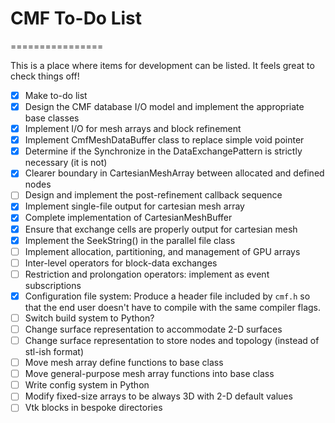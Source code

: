 # CMF To-Do List
================

This is a place where items for development can be listed. It feels great to check things off!

 - [x] Make to-do list
 - [x] Design the CMF database I/O model and implement the appropriate base classes
 - [x] Implement I/O for mesh arrays and block refinement
 - [x] Implement CmfMeshDataBuffer class to replace simple void pointer
 - [x] Determine if the Synchronize in the DataExchangePattern is strictly necessary (it is not)
 - [x] Clearer boundary in CartesianMeshArray between allocated and defined nodes
 - [ ] Design and implement the post-refinement callback sequence
 - [x] Implement single-file output for cartesian mesh array
 - [x] Complete implementation of CartesianMeshBuffer
 - [x] Ensure that exchange cells are properly output for cartesian mesh
 - [x] Implement the SeekString() in the parallel file class
 - [ ] Implement allocation, partitioning, and management of GPU arrays
 - [ ] Inter-level operators for block-data exchanges
 - [ ] Restriction and prolongation operators: implement as event subscriptions
 - [x] Configuration file system: Produce a header file included by `cmf.h` so that the end user doesn't have to compile with the same compiler flags.
 - [ ] Switch build system to Python?
 - [ ] Change surface representation to accommodate 2-D surfaces
 - [ ] Change surface representation to store nodes and topology (instead of stl-ish format)
 - [ ] Move mesh array define functions to base class
 - [ ] Move general-purpose mesh array functions into base class
 - [ ] Write config system in Python
 - [ ] Modify fixed-size arrays to be always 3D with 2-D default values
 - [ ] Vtk blocks in bespoke directories